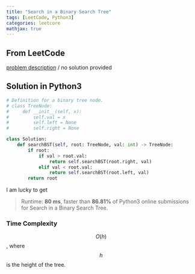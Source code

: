 ```yaml
---
title: "Search in a Binary Search Tree"
tags: [LeetCode, Python3]
categories: leetcore
mathjax: true
---
```


## From LeetCode
[problem description](https://leetcode.com/problems/search-in-a-binary-search-tree/)
/
no solution provided

## Solution in Python3
```python
# Definition for a binary tree node.
# class TreeNode:
#     def __init__(self, x):
#         self.val = x
#         self.left = None
#         self.right = None

class Solution:
    def searchBST(self, root: TreeNode, val: int) -> TreeNode:
        if root:
            if val > root.val:
                return self.searchBST(root.right, val)
            elif val < root.val:
                return self.searchBST(root.left, val)
        return root           
```
I am lucky to get
> Runtime: **80 ms**, faster than **86.81%** of Python3 online submissions for Search in a Binary Search Tree.

### Time Complexity
$$O(h)$$, where $$h$$ is the height of the tree.
